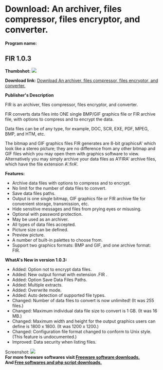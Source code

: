 # Download: An archiver, files compressor, files encryptor, and converter.

**Program name:**

## FIR 1.0.3

  
**Thumbshot:** ![](http://www.freewarefiles.com/screenshot/fir103_md.gif)   
  
**Download link:** [Download An archiver, files compressor, files encryptor, and converter.](http://freesoftwares.boysofts.com/FIR_program_42116.html)  
  


**Publisher's Description**  
  


FIR is an archiver, files compressor, files encryptor, and converter. 

FIR converts data files into ONE single BMP/GIF graphics file or FIR archive file, with options to compress and to encrypt the data.

Data files can be of any type, for example, DOC, SCR, EXE, PDF, MPEG, BMP, and HTM, etc.

The bitmap and GIF graphics files FIR generates are 8-bit graphicsA' which look like a stereo picture; they are no difference from any other bitmap and GIF files which you may open them with graphics software to view. Alternatively you may simply archive your data files as A'FIRA' archive files, which have the file extension A'.firA'.

**Features:**

  * Archive data files with options to compress and to encrypt. 
  * No limit for the number of data files to convert. 
  * Save data files paths. 
  * Output is one single bitmap, GIF graphics file or FIR archive file for convenient storage, transmission, etc. 
  * Hide sensitive messages and files from prying eyes or misusing. 
  * Optional with password protection. 
  * May be used as an archiver. 
  * All types of data files accepted. 
  * Picture size can be defined. 
  * Preview picture. 
  * A number of built-in palettes to choose from. 
  * Support two graphics formats: BMP and GIF, and one archive format: FIR. 

**WhatA's New in version 1.0.3:**

  * Added: Option not to encrypt data files. 
  * Added: New output format with extension .FIR . 
  * Added: Option Save Data Files Paths. 
  * Added: Multiple extracts. 
  * Added: Overwrite mode. 
  * Added: Auto detection of supported file types. 
  * Changed: Number of data files to convert is now unlimited! (It was 255 files.) 
  * Changed: Maximum individual data file size to convert is 1 GB. (It was 16 MB.) 
  * Changed: Maximum width and height for the output graphics users can define is 1800 x 1800. (It was 1200 x 1200.) 
  * Changed: Configuration file format changed to conform to Unix style. (This feature is undocumented.) 
  * Improved: Data security when listing files. 

  
  
Screenshot: ![](http://www.freewarefiles.com/screenshot/fir103.gif)   
**For more freeware softwares visit [Freeware software downloads.](http://freesoftwares.boysofts.com/)**   
**And [Free softwares and php script downloads.](http://www.boysofts.com/)**
